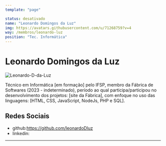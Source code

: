 ```yaml
---
template: "page"

status: desativado
name: "Leonardo Domingos da Luz"
img: https://avatars.githubusercontent.com/u/71268759?v=4
way: /membros/leonardo-luz
position: "Tec. Informática"
---
```


# Leonardo Domingos da Luz

![Leonardo-D-da-Luz](https://avatars.githubusercontent.com/u/71268759?v=4)

Técnico em Informática [em formação] pelo IFSP, membro da Fábrica de Softwares (2023 - indeterminado), período ao qual participa/participou no desenvolvimento dos projetos: [site da Fábrica], com enfoque no uso das linguagens: [HTML, CSS, JavaScript, NodeJs, PHP e SQL].

## Redes Sociais
- github:https://github.com/leonardoDluz
- linkedin:
***

<!--## Perfil

## Evolução-->
